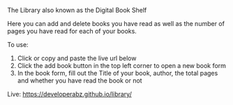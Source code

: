 The Library also known as the Digital Book Shelf

Here you can add and delete books you have read as well as the number of pages you have read for each of your books.

To use:

1. Click or copy and paste the live url below
2. Click the add book button in the top left corner to open a new book form
3. In the book form, fill out the Title of your book, author, the total pages and whether you have read the book or not 

Live: https://developerabz.github.io/library/
